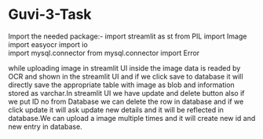 # Guvi-3-Task

Import the needed package:-
import streamlit as st
from PIL import Image
import easyocr
import io   
import mysql.connector
from mysql.connector import Error

while uploading image in streamlit UI inside the image data is readed by OCR and shown in the streamlit UI and if we click save to database it will directly save the appropriate table with image as blob and information stored as varchar.In streamlit UI we have update and delete button also if we put ID no from Database we can delete the row in database and if we click update it will ask update new details and it will be reflected in database.We can upload a image multiple times and it will create new id and new entry in database.
